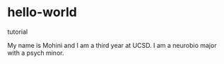 # hello-world
tutorial

My name is Mohini and I am a third year at UCSD. I am a neurobio major with a psych minor.
